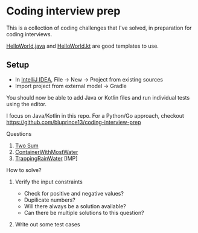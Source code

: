 # Coding interview prep

This is a collection of coding challenges that I've solved, in preparation for coding interviews.

[HelloWorld.java](src/HelloWorld.java) and [HelloWorld.kt](src/HelloWorld.kt) are good templates to use.

## Setup

- In [IntelliJ IDEA](https://www.jetbrains.com/idea/), File -> New -> Project from existing sources
- Import project from external model -> Gradle

You should now be able to add Java or Kotlin files and run individual tests using the editor.

I focus on Java/Kotlin in this repo. For a Python/Go approach,
checkout https://github.com/bluprince13/coding-interview-prep


Questions
1. [Two Sum](https://leetcode.com/problems/two-sum/)
2. [ContainerWithMostWater](https://leetcode.com/problems/container-with-most-water/)
3. [TrappingRainWater](https://leetcode.com/problems/trapping-rain-water/) [IMP]


How to solve?
1. Verify the input constraints
    - Check for positive and negative values?
    - Dupilicate numbers?
    - Will there always be a solution available?
    - Can there be multiple solutions to this question?
    
2. Write out some test cases

